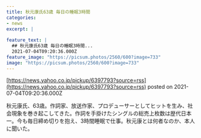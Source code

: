 ```yaml
---
title: 秋元康氏63歳 毎日の睡眠3時間
categories:
- news
excerpt: |
  
feature_text: |
  ## 秋元康氏63歳 毎日の睡眠3時間...
  2021-07-04T09:20:36.000Z
feature_image: "https://picsum.photos/2560/600?image=733"
image: "https://picsum.photos/2560/600?image=733"
---
```


[https://news.yahoo.co.jp/pickup/6397793?source=rss](https://news.yahoo.co.jp/pickup/6397793?source=rss)
posted on 2021-07-04T09:20:36.000Z

<!--more-->

秋元康氏、63歳。作詞家、放送作家、プロデューサーとしてヒットを生み、社会現象を巻き起こしてきた。作詞を手掛けたシングルの総売上枚数は歴代日本一。今も毎日締め切りを抱え、3時間睡眠で仕事。秋元康とは何者なのか、本人に聞いた。
